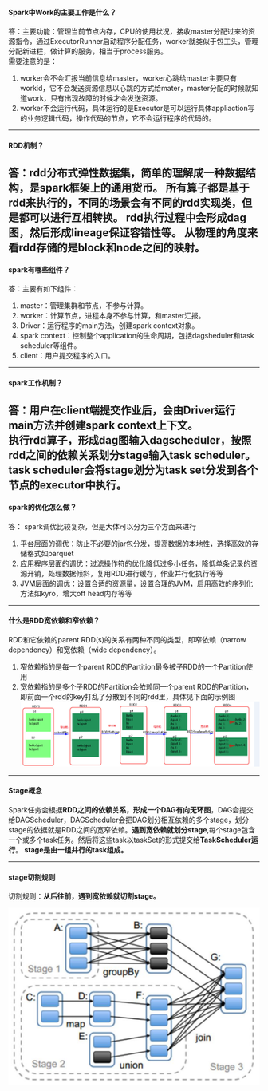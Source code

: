 #### Spark中Work的主要工作是什么？
答：主要功能：管理当前节点内存，CPU的使用状况，接收master分配过来的资源指令，通过ExecutorRunner启动程序分配任务，worker就类似于包工头，管理分配新进程，做计算的服务，相当于process服务。  
需要注意的是：
1. worker会不会汇报当前信息给master，worker心跳给master主要只有workid，它不会发送资源信息以心跳的方式给mater，master分配的时候就知道work，只有出现故障的时候才会发送资源。
2. worker不会运行代码，具体运行的是Executor是可以运行具体appliaction写的业务逻辑代码，操作代码的节点，它不会运行程序的代码的。

---
#### RDD机制？
答：rdd分布式弹性数据集，简单的理解成一种数据结构，是spark框架上的通用货币。
所有算子都是基于rdd来执行的，不同的场景会有不同的rdd实现类，但是都可以进行互相转换。
rdd执行过程中会形成dag图，然后形成lineage保证容错性等。 从物理的角度来看rdd存储的是block和node之间的映射。
---
#### spark有哪些组件？
答：主要有如下组件：  
1. master：管理集群和节点，不参与计算。  
2. worker：计算节点，进程本身不参与计算，和master汇报。  
3. Driver：运行程序的main方法，创建spark context对象。  
4. spark context：控制整个application的生命周期，包括dagsheduler和task scheduler等组件。  
5. client：用户提交程序的入口。
---
#### spark工作机制？
答：用户在client端提交作业后，会由Driver运行main方法并创建spark context上下文。  
执行rdd算子，形成dag图输入dagscheduler，按照rdd之间的依赖关系划分stage输入task scheduler。 task scheduler会将stage划分为task set分发到各个节点的executor中执行。
---
#### spark的优化怎么做？  
答： spark调优比较复杂，但是大体可以分为三个方面来进行  
1. 平台层面的调优：防止不必要的jar包分发，提高数据的本地性，选择高效的存储格式如parquet  
2. 应用程序层面的调优：过滤操作符的优化降低过多小任务，降低单条记录的资源开销，处理数据倾斜，复用RDD进行缓存，作业并行化执行等等  
3. JVM层面的调优：设置合适的资源量，设置合理的JVM，启用高效的序列化方法如kyro，增大off head内存等等
---
#### 什么是RDD宽依赖和窄依赖？
RDD和它依赖的parent RDD(s)的关系有两种不同的类型，即窄依赖（narrow dependency）和宽依赖（wide dependency）。  
1. 窄依赖指的是每一个parent RDD的Partition最多被子RDD的一个Partition使用  
2. 宽依赖指的是多个子RDD的Partition会依赖同一个parent RDD的Partition，即前面一个rdd的key打乱了分散到不同的rdd里，具体见下面的示例图
  ![宽窄依赖图例](./宽窄依赖图例.png)
---

#### Stage概念

Spark任务会根据**RDD之间的依赖关系，形成一个DAG有向无环图**，DAG会提交给DAGScheduler，DAGScheduler会把DAG划分相互依赖的多个stage，划分stage的依据就是RDD之间的宽窄依赖。**遇到宽依赖就划分stage**,每个stage包含一个或多个task任务。然后将这些task以taskSet的形式提交给**TaskScheduler运行**。     **stage是由一组并行的task组成。**

---

#### stage切割规则

 切割规则：**从后往前，遇到宽依赖就切割stage。**

![stage切割规则](./stage切割规则.png)